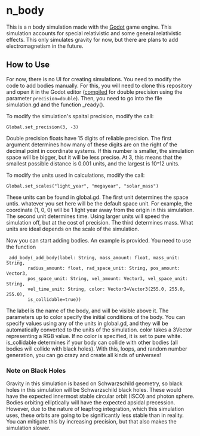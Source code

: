 # n_body
This is a n body simulation made with the [Godot](https://godotengine.org/)
game engine. This simulation accounts for special relativistic and some
general relativistic effects. This only simulates gravity for now, but there are
plans to add electromagnetism in the future.

## How to Use
For now, there is no UI for creating simulations. You need to modify the code
to add bodies manually. For this, you will need to clone this repository and
open it in the Godot editor
([compiled](https://docs.godotengine.org/en/stable/contributing/development/compiling/index.html)
for double precision using the parameter `precision=double`). Then, you need to
go into the file simulation.gd and the function _ready().

To modify the simulation's spaital precision, modify the call:
```
Global.set_precision(3, -3)
```
Double precision floats have 15 digits of reliable precision. The first argument
determines how many of these digits are on the right of the decimal point in
coordinate systems. If this number is smaller, the simulation space will be
bigger, but it will be less precise. At 3, this means that the smallest possible
distance is 0.001 units, and the largest is 10^12 units.

To modify the units used in calculations, modify the call:
```
Global.set_scales("light_year", "megayear", "solar_mass")
```
These units can be found in global.gd. The first unit determines the space
untis. whatever you set here will be the default space unit. For example, the
coordinate (1, 0, 0) will be 1 light year away from the origin in this
simulation. The second unit determines time. Using larger units will speed the
simulation off, but at the cost of precision. The third determines mass. What
units are ideal depends on the scale of the simulation.

Now you can start adding bodies. An example is provided. You need to use the
function
```
_add_body(_add_body(label: String, mass_amount: float, mass_unit: String,
		radius_amount: float, rad_space_unit: String, pos_amount: Vector3,
		pos_space_unit: String, vel_amount: Vector3, vel_space_unit: String,
		vel_time_unit: String, color: Vector3=Vector3(255.0, 255.0, 255.0),
		is_collidable=true))
```
The label is the name of the body, and will be visible above it. The parameters
up to color specify the initial conditions of the body. You can specify values
using any of the units in global.gd, and they will be automatically converted
to the units of the simulation. color takes a 3Vector representing a RGB value.
If no color is specified, it is set to pure white. is_collidable determines if
your body can collide with other bodies (all bodies will collide with black
holes). With this, loops, and random number generation, you can go crazy and
create all kinds of universes!

### Note on Black Holes
Gravity in this simulation is based on Schwarzschild geometry, so black holes
in this simulation will be Schwarzschild black holes. These would have the
expected innermost stable circular orbit (ISCO) and photon sphere. Bodies
orbiting elliptically will have the expected apsidal precession. However, due to
the nature of leapfrog integration, which this simulation uses, these orbits are
going to be significantly less stable than in reality. You can mitigate this
by increasing precision, but that also makes the simulation slower.
